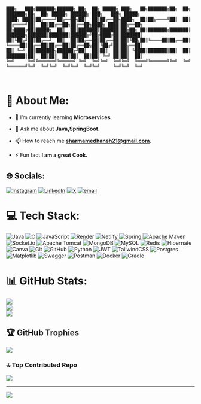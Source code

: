 ```


███╗   ███╗███████╗██████╗ ██╗  ██╗ █████╗ ███╗   ██╗███████╗██╗  ██╗    ███████╗██╗  ██╗ █████╗ ██████╗ ███╗   ███╗ █████╗ 
████╗ ████║██╔════╝██╔══██╗██║  ██║██╔══██╗████╗  ██║██╔════╝██║  ██║    ██╔════╝██║  ██║██╔══██╗██╔══██╗████╗ ████║██╔══██╗
██╔████╔██║█████╗  ██║  ██║███████║███████║██╔██╗ ██║███████╗███████║    ███████╗███████║███████║██████╔╝██╔████╔██║███████║
██║╚██╔╝██║██╔══╝  ██║  ██║██╔══██║██╔══██║██║╚██╗██║╚════██║██╔══██║    ╚════██║██╔══██║██╔══██║██╔══██╗██║╚██╔╝██║██╔══██║
██║ ╚═╝ ██║███████╗██████╔╝██║  ██║██║  ██║██║ ╚████║███████║██║  ██║    ███████║██║  ██║██║  ██║██║  ██║██║ ╚═╝ ██║██║  ██║
╚═╝     ╚═╝╚══════╝╚═════╝ ╚═╝  ╚═╝╚═╝  ╚═╝╚═╝  ╚═══╝╚══════╝╚═╝  ╚═╝    ╚══════╝╚═╝  ╚═╝╚═╝  ╚═╝╚═╝  ╚═╝╚═╝     ╚═╝╚═╝  ╚═╝

                                                                                                                        
```

# 💫 About Me:
- 🌱 I’m currently learning **Microservices**.

- 💬 Ask me about **Java,SpringBoot**.

- 📫 How to reach me **sharmamedhansh21@gmail.com**.

- ⚡ Fun fact **I am a great Cook.**


## 🌐 Socials:
[![Instagram](https://img.shields.io/badge/Instagram-%23E4405F.svg?logo=Instagram&logoColor=white)](https://instagram.com/_medhansh_32) [![LinkedIn](https://img.shields.io/badge/LinkedIn-%230077B5.svg?logo=linkedin&logoColor=white)](https://linkedin.com/in/medhansh-sharma-a3a9a2284) [![X](https://img.shields.io/badge/X-black.svg?logo=X&logoColor=white)](https://x.com/Medhansh_32) [![email](https://img.shields.io/badge/Email-D14836?logo=gmail&logoColor=white)](mailto:sharmamedhansh21@gmail.com) 

# 💻 Tech Stack:
![Java](https://img.shields.io/badge/java-%23ED8B00.svg?style=for-the-badge&logo=openjdk&logoColor=white) ![C](https://img.shields.io/badge/c-%2300599C.svg?style=for-the-badge&logo=c&logoColor=white) ![JavaScript](https://img.shields.io/badge/javascript-%23323330.svg?style=for-the-badge&logo=javascript&logoColor=%23F7DF1E) ![Render](https://img.shields.io/badge/Render-%46E3B7.svg?style=for-the-badge&logo=render&logoColor=white) ![Netlify](https://img.shields.io/badge/netlify-%23000000.svg?style=for-the-badge&logo=netlify&logoColor=#00C7B7) ![Spring](https://img.shields.io/badge/spring-%236DB33F.svg?style=for-the-badge&logo=spring&logoColor=white) ![Apache Maven](https://img.shields.io/badge/Apache%20Maven-C71A36?style=for-the-badge&logo=Apache%20Maven&logoColor=white) ![Socket.io](https://img.shields.io/badge/Socket.io-black?style=for-the-badge&logo=socket.io&badgeColor=010101) ![Apache Tomcat](https://img.shields.io/badge/apache%20tomcat-%23F8DC75.svg?style=for-the-badge&logo=apache-tomcat&logoColor=black) ![MongoDB](https://img.shields.io/badge/MongoDB-%234ea94b.svg?style=for-the-badge&logo=mongodb&logoColor=white) ![MySQL](https://img.shields.io/badge/mysql-4479A1.svg?style=for-the-badge&logo=mysql&logoColor=white) ![Redis](https://img.shields.io/badge/redis-%23DD0031.svg?style=for-the-badge&logo=redis&logoColor=white) ![Hibernate](https://img.shields.io/badge/Hibernate-59666C?style=for-the-badge&logo=Hibernate&logoColor=white) ![Canva](https://img.shields.io/badge/Canva-%2300C4CC.svg?style=for-the-badge&logo=Canva&logoColor=white) ![Git](https://img.shields.io/badge/git-%23F05033.svg?style=for-the-badge&logo=git&logoColor=white) ![GitHub](https://img.shields.io/badge/github-%23121011.svg?style=for-the-badge&logo=github&logoColor=white) ![Python](https://img.shields.io/badge/python-3670A0?style=for-the-badge&logo=python&logoColor=ffdd54) ![JWT](https://img.shields.io/badge/JWT-black?style=for-the-badge&logo=JSON%20web%20tokens) ![TailwindCSS](https://img.shields.io/badge/tailwindcss-%2338B2AC.svg?style=for-the-badge&logo=tailwind-css&logoColor=white) ![Postgres](https://img.shields.io/badge/postgres-%23316192.svg?style=for-the-badge&logo=postgresql&logoColor=white) ![Matplotlib](https://img.shields.io/badge/Matplotlib-%23ffffff.svg?style=for-the-badge&logo=Matplotlib&logoColor=black) ![Swagger](https://img.shields.io/badge/-Swagger-%23Clojure?style=for-the-badge&logo=swagger&logoColor=white) ![Postman](https://img.shields.io/badge/Postman-FF6C37?style=for-the-badge&logo=postman&logoColor=white) ![Docker](https://img.shields.io/badge/docker-%230db7ed.svg?style=for-the-badge&logo=docker&logoColor=white) ![Gradle](https://img.shields.io/badge/Gradle-02303A.svg?style=for-the-badge&logo=Gradle&logoColor=white)
# 📊 GitHub Stats:
![](https://github-readme-stats.vercel.app/api?username=Medhansh-32&theme=dark&hide_border=false&include_all_commits=true&count_private=true)<br/>
![](https://nirzak-streak-stats.vercel.app/?user=Medhansh-32&theme=dark&hide_border=false)<br/>
![](https://github-readme-stats.vercel.app/api/top-langs/?username=Medhansh-32&theme=dark&hide_border=false&include_all_commits=true&count_private=true&layout=compact)

## 🏆 GitHub Trophies
![](https://github-profile-trophy.vercel.app/?username=Medhansh-32&theme=radical&no-frame=false&no-bg=true&margin-w=4)

### 🔝 Top Contributed Repo
![](https://github-contributor-stats.vercel.app/api?username=Medhansh-32&limit=5&theme=dark&combine_all_yearly_contributions=true)

---
[![](https://visitcount.itsvg.in/api?id=Medhansh-32&icon=0&color=0)](https://visitcount.itsvg.in)

<!-- Proudly created with GPRM ( https://gprm.itsvg.in ) -->
